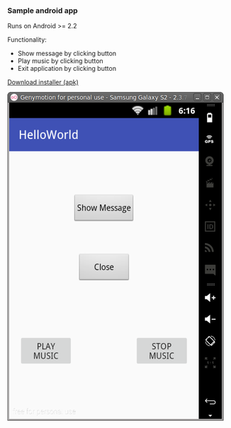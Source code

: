 ### Sample android app

Runs on Android >= 2.2

Functionality:
* Show message by clicking button
* Play music by clicking button
* Exit application by clicking button

[Download installer (apk)](https://github.com/sigmaray/android-hello-world/blob/master/releases/v2.apk?raw=true)

![screenshot](screenshot.png)
